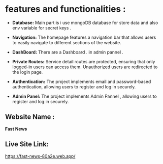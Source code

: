 # features and functionalities :

- **Database:** Main part is i use mongoDB database for store data and also env variable for secret keys .

- **Navigation:** The homepage features a navigation bar that allows users to easily navigate to different sections of the website.

- **DashBoard:** There are a Dashboard . in admin pannel .

- **Private Routes:** Service detail routes are protected, ensuring that only logged-in users can access them. Unauthorized users are redirected to the login page.

- **Authentication:** The project implements email and password-based authentication, allowing users to register and log in securely.

- **Admin Panel:** The project implements Admin Pannel , allowing users to register and log in securely.

## Website Name :

**Fast News**

## Live Site Link:
https://fast-news-80a2e.web.app/